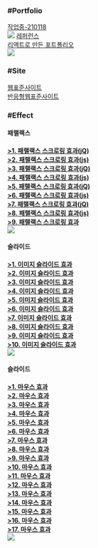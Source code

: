 <h3>#Portfolio</h3>
<a href = "http://chohyunjung0107.dothome.co.kr/port/about.html">작업중-210118</a><br>
<img src="https://user-images.githubusercontent.com/71998606/104875769-7142be80-5999-11eb-83db-05a688ca2f3c.jpg">
<a href = "https://chohyunjung0107.github.io/dothome1/index.html">레퍼런스</a><br>
<a href = "https://react201226.web.app/#/">리액트로 만든 포트폴리오</a><br>
<img src="https://user-images.githubusercontent.com/71998606/104690753-57f70380-5748-11eb-9773-aa9b163e8953.jpg">

<h3>#Site</h3>
<a href = "https://chohyunjung0107.github.io/dothome1/webstandard/index.html">웹표준사이트</a><br>
<a href = "https://chohyunjung0107.github.io/dothome1/responsive/index.html">반응형웹표준사이트</a><br>

<h3>#Effect</h3>
<h4>패랠랙스<h4>
<a href = "https://chohyunjung0107.github.io/dothome1/effect/parallax01-jquery.html">>1. 패랠랙스 스크로링 효과(jQ)</a><br>
<a href = "https://chohyunjung0107.github.io/dothome1/effect/parallax01-javascript.html">>2. 패랠랙스 스크로링 효과(js)</a><br>
<a href = "https://chohyunjung0107.github.io/dothome1/effect/parallax02-jquery.html">>3. 패랠랙스 스크로링 효과(jQ)</a><br>
<a href = "https://chohyunjung0107.github.io/dothome1/effect/parallax02-javascript.html">>4. 패랠랙스 스크로링 효과(js)</a><br>
<a href = "https://chohyunjung0107.github.io/dothome1/effect/parallaxEffect03-jquery.html">>5. 패랠랙스 스크로링 효과(jQ)</a><br>
<a href = "https://chohyunjung0107.github.io/dothome1/effect/parallaxEffect03-javascript.html">>6. 패랠랙스 스크로링 효과(js)</a><br>
<a href = "https://chohyunjung0107.github.io/dothome1/effect/parallaxEffect04-jquery.html">>7. 패랠랙스 스크로링 효과(jQ)</a><br>
<a href = "https://chohyunjung0107.github.io/dothome1/effect/parallaxEffect04-javascript.html">>8. 패랠랙스 스크로링 효과(js)</a><br>
<a href = "https://chohyunjung0107.github.io/dothome1/effect/parallax-vertical1.html">>9. 패랠랙스 스크로링 효과</a><br>
<img src="https://user-images.githubusercontent.com/71998606/104689203-75769e00-5745-11eb-8b60-148c45e7ebfa.jpg">

<h4>슬라이드<h4>
<a href = "https://chohyunjung0107.github.io/dothome1/effect/sliderEffect01-javascript.html">>1. 이미지 슬라이드 효과</a><br>
<a href = "https://chohyunjung0107.github.io/dothome1/effect/sliderEffect01-jquery.html">>2. 이미지 슬라이드 효과</a><br>
<a href = "https://chohyunjung0107.github.io/dothome1/effect/sliderEffect02-javascript.html">>3. 이미지 슬라이드 효과</a><br>
<a href = "https://chohyunjung0107.github.io/dothome1/effect/sliderEffect02-jquery.html">>4. 이미지 슬라이드 효과</a><br>
<a href = "https://chohyunjung0107.github.io/dothome1/effect/sliderEffect03-jquery.html">>5. 이미지 슬라이드 효과</a><br>
<a href = "https://chohyunjung0107.github.io/dothome1/effect/sliderEffect03-javascript.html">>6. 이미지 슬라이드 효과</a><br>
<a href = "https://chohyunjung0107.github.io/dothome1/effect/sliderEffect04-jquery.html">>7. 이미지 슬라이드 효과</a><br>
<a href = "https://chohyunjung0107.github.io/dothome1/effect/sliderEffect05-jquery.html">>8. 이미지 슬라이드 효과</a><br>
<a href = "https://chohyunjung0107.github.io/dothome1/effect/sliderEffect06-jquery.html">>9. 이미지 슬라이드 효과</a><br>
<a href = "https://chohyunjung0107.github.io/dothome1/effect/sliderEffect07-jquery.html">>10. 이미지 슬라이드 효과</a><br>
<img src = "https://user-images.githubusercontent.com/71998606/104688015-a5bd3d00-5743-11eb-964c-cadf78a9b39b.png">
    
<h4>슬라이드<h4>
<a href = "https://chohyunjung0107.github.io/dothome1/effect/mouseEffect01-javascript.html">>1. 마우스 효과</a><br>
<a href = "https://chohyunjung0107.github.io/dothome1/effect/mouseEffect01-jquery.html">>2. 마우스 효과</a><br>
<a href = "https://chohyunjung0107.github.io/dothome1/effect/mouseEffect02-javascript.html">>3. 마우스 효과</a><br>
<a href = "https://chohyunjung0107.github.io/dothome1/effect/mouseEffect02-jquery.html">>4. 마우스 효과</a><br>
<a href = "https://chohyunjung0107.github.io/dothome1/effect/mouseEffect03-javascript.html">>5. 마우스 효과</a><br>
<a href = "https://chohyunjung0107.github.io/dothome1/effect/mouseEffect03-jquery.html">>6. 마우스 효과</a><br>
<a href = "https://chohyunjung0107.github.io/dothome1/effect/mouseEffect04-javascript.html">>7. 마우스 효과</a><br>
<a href = "https://chohyunjung0107.github.io/dothome1/effect/mouseEffect04-jquery.html">>8. 마우스 효과</a><br>
<a href = "https://chohyunjung0107.github.io/dothome1/effect/mouseEffect05-javascript.html">>9. 마우스 효과</a><br>
<a href = "https://chohyunjung0107.github.io/dothome1/effect/mouseEffect05-jquery.html">>10. 마우스 효과</a><br>
<a href = "https://chohyunjung0107.github.io/dothome1/effect/mouseEffect06-javascript.html">>11. 마우스 효과</a><br>
<a href = "https://chohyunjung0107.github.io/dothome1/effect/mouseEffect06-jquery.html">>12. 마우스 효과</a><br>
<a href = "https://chohyunjung0107.github.io/dothome1/effect/mouseEffect07-javascript.html">>13. 마우스 효과</a><br>
<a href = "https://chohyunjung0107.github.io/dothome1/effect/mouseEffect07-jquery.html">>14. 마우스 효과</a><br>
<a href = "https://chohyunjung0107.github.io/dothome1/effect/mouseEffect08-javascript.html">>15. 마우스 효과</a><br>
<a href = "https://chohyunjung0107.github.io/dothome1/effect/mouseEffect08-jquery.html">>16. 마우스 효과</a><br>
<a href = "https://chohyunjung0107.github.io/dothome1/effect/mouseEffect09-javascript.html">>17. 마우스 효과</a><br>
<img src = "https://user-images.githubusercontent.com/71998606/104689807-912e7400-5746-11eb-923d-b49d0b9da606.jpg">














    


